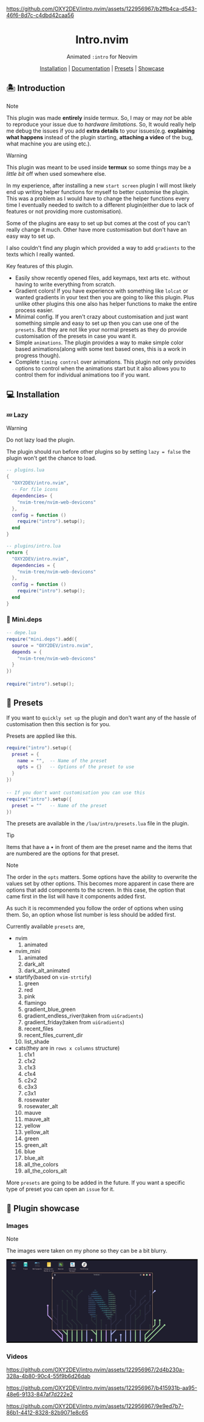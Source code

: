 https://github.com/OXY2DEV/intro.nvim/assets/122956967/b2ffb4ca-d543-46f6-8d7c-c4dbd42caa56

<h1 align="center">Intro.nvim</h1>
<p align="center">Animated <code>:intro</code> for Neovim</p>

<p align="center">
  <a href="#install">Installation</a> | <a href="DOC.md">Documentation</a> | <a href="#presets">Presets</a> | <a href="#showcase">Showcase</a>
</p>

<h2>🏝️ Introduction</h2>

>[!NOTE]
> This plugin was made **entirely** inside termux. So, I may or may *not* be able to reproduce your issue due to *hardware limitations*. So, It would really help me debug the issues if you add **extra details** to your issues(e.g. **explaining what happens** instead of the plugin starting, **attaching a video** of the bug, what machine you are using etc.).

>[!WARNING]
> This plugin was meant to be used inside **termux** so some things may be a *little bit* off when used somewhere else.

In my experience, after installing a new `start screen` plugin I will most likely end up writing helper functions for myself to better customise the plugin. This was a problem as I would have to change the helper functions every time I eventually needed to switch to a different plugin(either due to lack of features or not providing more customisation).

Some of the plugins are easy to set up but comes at the cost of you can't really change it much. Other have more customisation but don't have an easy way to set up.

I also couldn't find any plugin which provided a way to add `gradients` to the texts which I really wanted.

Key features of this plugin.
- Easily show recently opened files, add keymaps, text arts etc. without having to write everything from scratch.
- Gradient colors! If you have experience with something like `lolcat` or wanted gradients in your text then you are going to like this plugin. Plus unlike other plugins this one also has helper functions to make the entire process easier.
- Minimal config. If you aren't crazy about customisation and just want something simple and easy to set up then you can use one of the `presets`. But they are not like your normal presets as they do provide customisation of the presets in case you want it.
- Simple `animations`. The plugin provides a way to make simple color based animations(along with some text based ones, this is a work in progress though).
- Complete `timing control` over animations. This plugin not only provides options to control when the animations start but it also allows you to control them for individual animations too if you want.


<h2 id="install">💻 Installation</h2>
<h3>💤 Lazy</h3>

>[!WARNING]
> Do not lazy load the plugin. 
> 
> The plugin should run before other plugins so by setting `lazy = false` the plugin won't get the chance to load.

```lua
-- plugins.lua
{
  "OXY2DEV/intro.nvim",
  -- For file icons
  dependencies= {
    "nvim-tree/nvim-web-devicons"
  },
  config = function ()
    require("intro").setup();
  end
}
```

```lua
-- plugins/intro.lua
return {
  "OXY2DEV/intro.nvim",
  dependencies = {
    "nvim-tree/nvim-web-devicons"
  },
  config = function ()
    require("intro").setup();
  end
}
```

<h3>🧰 Mini.deps</h3>

```lua
-- depe.lua
require("mini.deps").add({
  source = "OXY2DEV/intro.nvim",
  depends = {
    "nvim-tree/nvim-web-devicons"
  }
})

require("intro").setup();
```

<h2 id="presets">🧩 Presets</h2>

If you want to `quickly set up` the plugin and don't want any of the hassle of customisation then this section is for you.

Presets are applied like this.
```lua
require("intro").setup({
  preset = {
    name = "",  -- Name of the preset
    opts = {}   -- Options of the preset to use
  }
})

-- If you don't want customisation you can use this
require("intro").setup({
  preset = ""   -- Name of the preset
})
```

The presets are available in the `/lua/intro/presets.lua` file in the plugin.

>[!TIP]
>Items that have a • in front of them are the preset name and the items that are numbered are the options for that preset.

>[!NOTE]
> The order in the `opts` matters. Some options have the ability to overwrite the values set by other options. This becomes more apparent in case there are options that add components to the screen. In this case, the option that came first in the list will have it components added first.
> 
> As such it is recommended you follow the order of options when using them. So, an option whose list number is less should be added first.

Currently available `presets` are,
- nvim
  1. animated
- nvim_mini
  1. animated
  1. dark_alt
  2. dark_alt_animated
- startify(based on `vim-strtify`)
  1. green
  2. red
  3. pink
  4. flamingo
  5. gradient_blue_green
  6. gradient_endless_river(taken from `uiGradients`)
  7. gradient_friday(taken from `uiGradients`)
  8. recent_files
  9. recent_files_current_dir
  10. list_shade
- cats(they are in `rows x columns` structure)
  1. c1x1
  2. c1x2
  3. c1x3
  4. c1x4
  5. c2x2
  6. c3x3
  7. c3x1
  8. rosewater
  9. rosewater_alt
  10. mauve
  11. mauve_alt
  12. yellow
  13. yellow_alt
  14. green
  15. green_alt
  16. blue
  17. blue_alt
  18. all_the_colors 
  19. all_the_colors_alt

More `presets` are going to be added in the future. If you want a specific type of preset you can open an `issue` for it.

<h2 id="showcase">🌌 Plugin showcase</h2>
<h3>Images</h3>

>[!NOTE]
> The images were taken on my phone so they can be a bit blurry.

![Screenshot_1](https://github.com/OXY2DEV/intro.nvim/blob/assets/images/plugin_img_1.jpg)

<!--![Screenshot_1](https://private-user-images.githubusercontent.com/122956967/328896268-63d95811-14cb-448c-9263-97bfd188e09d.jpg?jwt=eyJhbGciOiJIUzI1NiIsInR5cCI6IkpXVCJ9.eyJpc3MiOiJnaXRodWIuY29tIiwiYXVkIjoicmF3LmdpdGh1YnVzZXJjb250ZW50LmNvbSIsImtleSI6ImtleTUiLCJleHAiOjE3MTUxNzM0NDUsIm5iZiI6MTcxNTE3MzE0NSwicGF0aCI6Ii8xMjI5NTY5NjcvMzI4ODk2MjY4LTYzZDk1ODExLTE0Y2ItNDQ4Yy05MjYzLTk3YmZkMTg4ZTA5ZC5qcGc_WC1BbXotQWxnb3JpdGhtPUFXUzQtSE1BQy1TSEEyNTYmWC1BbXotQ3JlZGVudGlhbD1BS0lBVkNPRFlMU0E1M1BRSzRaQSUyRjIwMjQwNTA4JTJGdXMtZWFzdC0xJTJGczMlMkZhd3M0X3JlcXVlc3QmWC1BbXotRGF0ZT0yMDI0MDUwOFQxMjU5MDVaJlgtQW16LUV4cGlyZXM9MzAwJlgtQW16LVNpZ25hdHVyZT0wZDc1MGRkYjYwOWU3NjlmNDI5NWM3NDA3MThkNDliNGJkYjI3ODhlYzBjYjQwZWJiOWIyMDIyMmNjYzA3ZTI1JlgtQW16LVNpZ25lZEhlYWRlcnM9aG9zdCZhY3Rvcl9pZD0wJmtleV9pZD0wJnJlcG9faWQ9MCJ9.N4cE4cC8czcaLMfXKoPBIepRn0_26ANaIqRLwexWukc)-->

<!--![Screenshot_1](https://private-user-images.githubusercontent.com/122956967/328896250-fba78d11-82ab-4f7c-bced-70caa0f9e5f0.jpg?jwt=eyJhbGciOiJIUzI1NiIsInR5cCI6IkpXVCJ9.eyJpc3MiOiJnaXRodWIuY29tIiwiYXVkIjoicmF3LmdpdGh1YnVzZXJjb250ZW50LmNvbSIsImtleSI6ImtleTUiLCJleHAiOjE3MTUxNzM0NDUsIm5iZiI6MTcxNTE3MzE0NSwicGF0aCI6Ii8xMjI5NTY5NjcvMzI4ODk2MjUwLWZiYTc4ZDExLTgyYWItNGY3Yy1iY2VkLTcwY2FhMGY5ZTVmMC5qcGc_WC1BbXotQWxnb3JpdGhtPUFXUzQtSE1BQy1TSEEyNTYmWC1BbXotQ3JlZGVudGlhbD1BS0lBVkNPRFlMU0E1M1BRSzRaQSUyRjIwMjQwNTA4JTJGdXMtZWFzdC0xJTJGczMlMkZhd3M0X3JlcXVlc3QmWC1BbXotRGF0ZT0yMDI0MDUwOFQxMjU5MDVaJlgtQW16LUV4cGlyZXM9MzAwJlgtQW16LVNpZ25hdHVyZT03MzBlNTNhNWI4Mzk4Yzg3MzBiNzcxYWJhYmE3Yzg2MzQ2Nzc0YzY0NzY2NWZmNzVlMmYzMTg3NDhhODY4N2M3JlgtQW16LVNpZ25lZEhlYWRlcnM9aG9zdCZhY3Rvcl9pZD0wJmtleV9pZD0wJnJlcG9faWQ9MCJ9.KlBCCUQhD75kecjrNl_9x4-ys8c9zayRmz9R5GrBr_4)-->

<!--![Screenshot_1](https://private-user-images.githubusercontent.com/122956967/328896274-b9f58ca5-304e-4fab-af8e-635cd9f79aa8.jpg?jwt=eyJhbGciOiJIUzI1NiIsInR5cCI6IkpXVCJ9.eyJpc3MiOiJnaXRodWIuY29tIiwiYXVkIjoicmF3LmdpdGh1YnVzZXJjb250ZW50LmNvbSIsImtleSI6ImtleTUiLCJleHAiOjE3MTUxNzM0NDUsIm5iZiI6MTcxNTE3MzE0NSwicGF0aCI6Ii8xMjI5NTY5NjcvMzI4ODk2Mjc0LWI5ZjU4Y2E1LTMwNGUtNGZhYi1hZjhlLTYzNWNkOWY3OWFhOC5qcGc_WC1BbXotQWxnb3JpdGhtPUFXUzQtSE1BQy1TSEEyNTYmWC1BbXotQ3JlZGVudGlhbD1BS0lBVkNPRFlMU0E1M1BRSzRaQSUyRjIwMjQwNTA4JTJGdXMtZWFzdC0xJTJGczMlMkZhd3M0X3JlcXVlc3QmWC1BbXotRGF0ZT0yMDI0MDUwOFQxMjU5MDVaJlgtQW16LUV4cGlyZXM9MzAwJlgtQW16LVNpZ25hdHVyZT1iN2MwYTZkMDcyMWZjZTM0ODAwMjRjZGM3NjFjZWI1MzdiYjRkNDE2YTEyNTVmYTE5YTRhZTc4NTcwZDlmZjBkJlgtQW16LVNpZ25lZEhlYWRlcnM9aG9zdCZhY3Rvcl9pZD0wJmtleV9pZD0wJnJlcG9faWQ9MCJ9.7ETHfu0jOjvPcafzTrKomHgKjs4kX6DaXDZe1H9d4Vs)-->

<!--![Screenshot_1](https://private-user-images.githubusercontent.com/122956967/328896284-cb195a4b-a318-450c-bc82-c363bfacb8c7.jpg?jwt=eyJhbGciOiJIUzI1NiIsInR5cCI6IkpXVCJ9.eyJpc3MiOiJnaXRodWIuY29tIiwiYXVkIjoicmF3LmdpdGh1YnVzZXJjb250ZW50LmNvbSIsImtleSI6ImtleTUiLCJleHAiOjE3MTUxNzM0NDUsIm5iZiI6MTcxNTE3MzE0NSwicGF0aCI6Ii8xMjI5NTY5NjcvMzI4ODk2Mjg0LWNiMTk1YTRiLWEzMTgtNDUwYy1iYzgyLWMzNjNiZmFjYjhjNy5qcGc_WC1BbXotQWxnb3JpdGhtPUFXUzQtSE1BQy1TSEEyNTYmWC1BbXotQ3JlZGVudGlhbD1BS0lBVkNPRFlMU0E1M1BRSzRaQSUyRjIwMjQwNTA4JTJGdXMtZWFzdC0xJTJGczMlMkZhd3M0X3JlcXVlc3QmWC1BbXotRGF0ZT0yMDI0MDUwOFQxMjU5MDVaJlgtQW16LUV4cGlyZXM9MzAwJlgtQW16LVNpZ25hdHVyZT0yYmNjZjYxNjU1ZDM1MjkyMWY0OTJkMjlkYTI4NDczNmVmMzIxNWE1ZjFmNjc4ZjEzNTEyYjhkYzA0ZmI0YmFmJlgtQW16LVNpZ25lZEhlYWRlcnM9aG9zdCZhY3Rvcl9pZD0wJmtleV9pZD0wJnJlcG9faWQ9MCJ9.hx6sys8owWOxYtYRqO5vJALnUnc9YlbQxxHmTMUyVTw)-->

<!--![Screenshot_1](https://private-user-images.githubusercontent.com/122956967/328896286-68ee24c8-7950-4f52-a1d0-b39a7c80ca9c.jpg?jwt=eyJhbGciOiJIUzI1NiIsInR5cCI6IkpXVCJ9.eyJpc3MiOiJnaXRodWIuY29tIiwiYXVkIjoicmF3LmdpdGh1YnVzZXJjb250ZW50LmNvbSIsImtleSI6ImtleTUiLCJleHAiOjE3MTUxNzM0NDUsIm5iZiI6MTcxNTE3MzE0NSwicGF0aCI6Ii8xMjI5NTY5NjcvMzI4ODk2Mjg2LTY4ZWUyNGM4LTc5NTAtNGY1Mi1hMWQwLWIzOWE3YzgwY2E5Yy5qcGc_WC1BbXotQWxnb3JpdGhtPUFXUzQtSE1BQy1TSEEyNTYmWC1BbXotQ3JlZGVudGlhbD1BS0lBVkNPRFlMU0E1M1BRSzRaQSUyRjIwMjQwNTA4JTJGdXMtZWFzdC0xJTJGczMlMkZhd3M0X3JlcXVlc3QmWC1BbXotRGF0ZT0yMDI0MDUwOFQxMjU5MDVaJlgtQW16LUV4cGlyZXM9MzAwJlgtQW16LVNpZ25hdHVyZT1mYjEzODUwZWE4ZDhkNDU4NDM0ZjFmNzY3NTQyOTFhYzA2MTJkMTU3MWYzMDY1NjliODEzOWJjYzU3OTEwMmZkJlgtQW16LVNpZ25lZEhlYWRlcnM9aG9zdCZhY3Rvcl9pZD0wJmtleV9pZD0wJnJlcG9faWQ9MCJ9.YNCBuAIBY52imkUe1lXF4rjFmQqUKNh5kAwyTdfFOKE)-->

<h3>Videos</h3>

https://github.com/OXY2DEV/intro.nvim/assets/122956967/2d4b230a-328a-4b80-90c4-55f9b6d26dab

https://github.com/OXY2DEV/intro.nvim/assets/122956967/b415931b-aa95-48e6-9133-847af7d222e2

https://github.com/OXY2DEV/intro.nvim/assets/122956967/9e9ed7b7-86b1-4412-8328-82b9071e8c65

